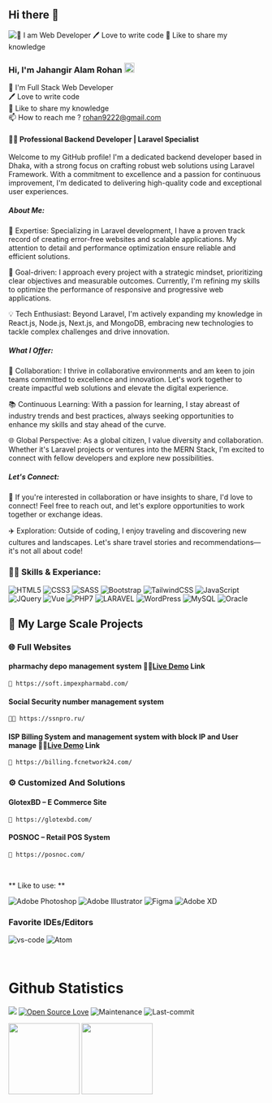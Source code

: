 ## Hi there 👋

<!--
**rohan9222/rohan9222** is a ✨ _special_ ✨ repository because its `README.md` (this file) appears on your GitHub profile.

Here are some ideas to get you started:

- 🔭 I’m currently working on ...
- 🌱 I’m currently learning ...
- 👯 I’m looking to collaborate on ...
- 🤔 I’m looking for help with ...
- 💬 Ask me about ...
- 📫 How to reach me: ...
- 😄 Pronouns: ...
- ⚡ Fun fact: ...
-->

![👑 I am Web Developer 🖊️ Love to write code 🎤 Like to share my knowledge]()

### Hi, I'm Jahangir Alam Rohan <img src="https://media.giphy.com/media/hvRJCLFzcasrR4ia7z/giphy.gif" width="20">
👑 I'm Full Stack Web Developer <br>
🖊️ Love to write code <br>
🎤 Like to share my knowledge <br>
📫 How to reach me ? rohan9222@gmail.com <be>

#### 👨‍💻 Professional Backend Developer | Laravel Specialist

Welcome to my GitHub profile! I'm a dedicated backend developer based in Dhaka, with a strong focus on crafting robust web solutions using Laravel Framework. With a commitment to excellence and a passion for continuous improvement, I'm dedicated to delivering high-quality code and exceptional user experiences.

##### About Me:

🔧 Expertise: Specializing in Laravel development, I have a proven track record of creating error-free websites and scalable applications. My attention to detail and performance optimization ensure reliable and efficient solutions.

🎯 Goal-driven: I approach every project with a strategic mindset, prioritizing clear objectives and measurable outcomes. Currently, I'm refining my skills to optimize the performance of responsive and progressive web applications.

💡 Tech Enthusiast: Beyond Laravel, I'm actively expanding my knowledge in React.js, Node.js, Next.js, and MongoDB, embracing new technologies to tackle complex challenges and drive innovation.

##### What I Offer:

🤝 Collaboration: I thrive in collaborative environments and am keen to join teams committed to excellence and innovation. Let's work together to create impactful web solutions and elevate the digital experience.

📚 Continuous Learning: With a passion for learning, I stay abreast of industry trends and best practices, always seeking opportunities to enhance my skills and stay ahead of the curve.

🌐 Global Perspective: As a global citizen, I value diversity and collaboration. Whether it's Laravel projects or ventures into the MERN Stack, I'm excited to connect with fellow developers and explore new possibilities.

##### Let's Connect:

📩 If you're interested in collaboration or have insights to share, I'd love to connect! Feel free to reach out, and let's explore opportunities to work together or exchange ideas.

✈️ Exploration: Outside of coding, I enjoy traveling and discovering new cultures and landscapes. Let's share travel stories and recommendations—it's not all about code!


### <a>👨‍💻 Skills & Experiance:</a>

![HTML5](https://img.shields.io/badge/HTML5-E34F26?style=for-the-badge&logo=html5&logoColor=white)
![CSS3](https://img.shields.io/badge/CSS3-1572B6?style=for-the-badge&logo=css3&logoColor=white)
![SASS](https://img.shields.io/badge/SASS-hotpink.svg?style=for-the-badge&logo=SASS&logoColor=white)
![Bootstrap](https://img.shields.io/badge/Bootstrap-563D7C?style=for-the-badge&logo=bootstrap&logoColor=white)
![TailwindCSS](https://img.shields.io/badge/tailwindcss-%2338B2AC.svg?style=for-the-badge&logo=tailwind-css&logoColor=white)
![JavaScript](https://img.shields.io/badge/JavaScript-F7DF1E?style=for-the-badge&logo=javascript&logoColor=black)
![JQuery](https://img.shields.io/badge/jQuery-0769AD?style=for-the-badge&logo=jquery&logoColor=white)
![Vue](https://img.shields.io/badge/vue.js-20B2AA?style=for-the-badge&logo=vue.js&logoColor=white)
![PHP7](https://img.shields.io/badge/PHP-777BB4?style=for-the-badge&logo=php&logoColor=white)
![LARAVEL](https://img.shields.io/badge/LARAVEL-F05340?style=for-the-badge&logo=laravel&logoColor=white)
![WordPress](https://img.shields.io/badge/WordPress-%23117AC9.svg?style=for-the-badge&logo=WordPress&logoColor=white)
![MySQL](https://img.shields.io/badge/MySQL-00000F?style=for-the-badge&logo=mysql&logoColor=white)
![Oracle](https://img.shields.io/badge/Oracle-ff0000?style=for-the-badge&logo=oracle&logoColor=white)

## 🚀 My Large Scale Projects
### 🌐 Full Websites
#### pharmachy depo management system 🔗🎥[Live Demo](https://pharma.codepagol.com/) Link  
    🔗 https://soft.impexpharmabd.com/
#### Social Security number management system 
    🔗🎥 https://ssnpro.ru/
#### ISP Billing System and management system with block IP and User manage 🔗🎥[Live Demo](https://isp.codepagol.com/) Link
    🔗 https://billing.fcnetwork24.com/

### ⚙️ Customized And Solutions
#### GlotexBD – E Commerce Site
    🔗 https://glotexbd.com/
#### POSNOC – Retail POS System
    🔗 https://posnoc.com/
<br>

** Like to use: **

![Adobe Photoshop](https://img.shields.io/badge/adobe%20photoshop-%2331A8FF.svg?style=for-the-badge&logo=adobe%20photoshop&logoColor=white)
![Adobe Illustrator](https://img.shields.io/badge/adobe%20illustrator-%23FF9A00.svg?style=for-the-badge&logo=adobe%20illustrator&logoColor=white)
![Figma](https://img.shields.io/badge/figma-%23F24E1E.svg?style=for-the-badge&logo=figma&logoColor=white)
![Adobe XD](https://img.shields.io/badge/Adobe%20XD-470137?style=for-the-badge&logo=Adobe%20XD&logoColor=#FF61F6)

### Favorite IDEs/Editors 

![vs-code](https://img.shields.io/badge/-VS%20Code-007ACC?style=for-the-badge&logo=visual-studio-code)
![Atom](https://img.shields.io/badge/Atom-%2366595C.svg?style=for-the-badge&logo=atom&logoColor=white)

<br>

# Github Statistics

![](https://komarev.com/ghpvc/?username=rohan9222)
[![Open Source Love](https://badges.frapsoft.com/os/v1/open-source.svg?v=103)](https://github.com/rohan9222)
![Maintenance](https://img.shields.io/badge/Maintained%3F-yes-green.svg?style=flat-square&color=brightgreen)
![Last-commit](https://img.shields.io/github/last-commit/rohan9222/rohan9222?style=flat-square&color=blueviolet)


<div>
  <img height="140em" src="https://github-readme-stats.vercel.app/api?username=rohan9222&show_icons=true&theme=radical&include_all_commits=true&count_private=true"/>
  <img height="140em" src="https://github-readme-stats.vercel.app/api/top-langs/?username=rohan9222&exclude_repo=github-readme-stats,anuraghazra.github.io"/>
</div>
